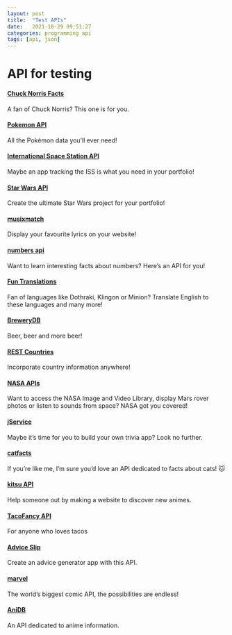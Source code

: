 ```yaml
---
layout: post
title:  "Test APIs"
date:   2021-10-29 09:51:27
categories: programming api
tags: [api, json]
---
```


# API for testing


#### [Chuck Norris Facts](https://api.chucknorris.io/)

A fan of Chuck Norris? This one is for you.

#### [Pokemon API](https://pokeapi.co/)

All the Pokémon data you’ll ever need!

#### [International Space Station API](http://open-notify.org/Open-Notify-API/ISS-Location-Now/)

Maybe an app tracking the ISS is what you need in your portfolio!

#### [Star Wars API](https://swapi.co/)

Create the ultimate Star Wars project for your portfolio!

#### [musixmatch](https://developer.musixmatch.com/documentation)

Display your favourite lyrics on your website!

#### [numbers api](http://numbersapi.com/)

Want to learn interesting facts about numbers? Here’s an API for you!

#### [Fun Translations](http://funtranslations.com/api)

Fan of languages like Dothraki, Klingon or Minion? Translate English to these languages and many more!

#### [BreweryDB](http://www.brewerydb.com/)

Beer, beer and more beer!

#### [REST Countries](https://restcountries.eu/)

Incorporate country information anywhere!

#### [NASA APIs](https://api.nasa.gov/index.html)

Want to access the NASA Image and Video Library, display Mars rover photos or listen to sounds from space? NASA got you covered!

#### [jService](http://jservice.io/)

Maybe it’s time for you to build your own trivia app? Look no further.

#### [catfacts](https://alexwohlbruck.github.io/cat-facts/)

If you’re like me, I’m sure you’d love an API dedicated to facts about cats! 🐱

#### [kitsu API](https://kitsu.docs.apiary.io/#)

Help someone out by making a website to discover new animes.

#### [TacoFancy API](https://github.com/evz/tacofancy-api)

For anyone who loves tacos

#### [Advice Slip](http://api.adviceslip.com/)

Create an advice generator app with this API.

#### [marvel](https://developer.marvel.com/)

The world’s biggest comic API, the possibilities are endless!

#### [AniDB](http://wiki.anidb.net/w/API)

An API dedicated to anime information.
